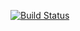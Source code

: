 [![Build Status](https://travis-ci.org/tomaer/tomaer.github.io.svg?branch=master)](https://travis-ci.org/tomaer/tomaer.github.io)
